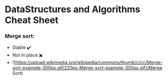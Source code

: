 # DataStructures and Algorithms Cheat Sheet

### Merge sort:
- Stable :heavy_check_mark:
- Not in place :heavy_multiplication_x:
- ![https://upload.wikimedia.org/wikipedia/commons/thumb/c/cc/Merge-sort-example-300px.gif/220px-Merge-sort-example-300px.gif](Merge Sort)
